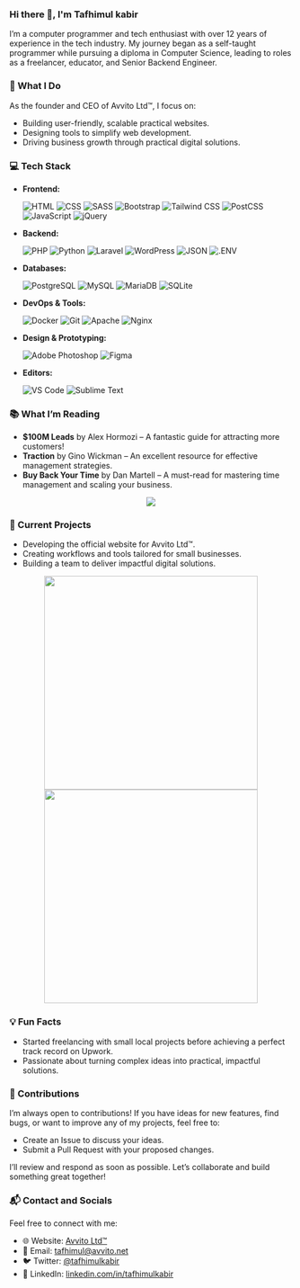  ### Hi there 👋, I'm Tafhimul kabir

I’m a computer programmer and tech enthusiast with over 12 years of experience in the tech industry. My journey began as a self-taught programmer while pursuing a diploma in Computer Science, leading to roles as a freelancer, educator, and Senior Backend Engineer.

### 🌟 What I Do

As the founder and CEO of Avvito Ltd™, I focus on:
- Building user-friendly, scalable practical websites.
- Designing tools to simplify web development.
- Driving business growth through practical digital solutions.

### 💻 Tech Stack
- **Frontend:**
  
  ![HTML](https://img.shields.io/badge/HTML5-E34F26?style=flat-square&logo=html5&logoColor=white)
  ![CSS](https://img.shields.io/badge/-css3-1572B6?&style=flat-square&logo=css3&logoColor=white)
  ![SASS](https://img.shields.io/badge/Sass-CC6699?style=flat-square&logo=sass&logoColor=white)
  ![Bootstrap](https://img.shields.io/badge/Bootstrap-7952B3?style=flat-square&logo=bootstrap&logoColor=white)
  ![Tailwind CSS](https://img.shields.io/badge/Tailwind%20CSS-06B6D4?style=flat-square&logo=tailwindcss&logoColor=white)
  ![PostCSS](https://img.shields.io/badge/PostCSS-DD3A0A?style=flat-square&logo=postcss&logoColor=white)
  ![JavaScript](https://img.shields.io/badge/-javascript-F7DF1E?&style=flat-square&logo=javascript&logoColor=black)
  ![jQuery](https://img.shields.io/badge/jQuery-0769AD?style=flat-square&logo=jquery&logoColor=white) 

- **Backend:**

  ![PHP](https://img.shields.io/badge/PHP-777BB4?style=flat-square&logo=php&logoColor=white)
  ![Python](https://img.shields.io/badge/Python-3776AB?style=flat-square&logo=python&logoColor=white)
  ![Laravel](https://img.shields.io/badge/Laravel-FF2D20?style=flat-square&logo=laravel&logoColor=white)
  ![WordPress](https://img.shields.io/badge/WordPress-21759B?style=flat-square&logo=wordpress&logoColor=white)
  ![JSON](https://img.shields.io/badge/JSON-000000?style=flat-square&logo=json&logoColor=white)
  ![.ENV](https://img.shields.io/badge/.ENV-ECD53F?style=flat-square&logo=.env&logoColor=black)   

- **Databases:**
  
  ![PostgreSQL](https://img.shields.io/badge/PostgreSQL-4169E1?style=flat-square&logo=postgresql&logoColor=white)
  ![MySQL](https://img.shields.io/badge/MySQL-4479A1?style=flat-square&logo=mysql&logoColor=white)
  ![MariaDB](https://img.shields.io/badge/MariaDB-003545?style=flat-square&logo=mariadb&logoColor=white)
  ![SQLite](https://img.shields.io/badge/SQLite-003B57?style=flat-square&logo=sqlite&logoColor=white)

- **DevOps & Tools:**

   ![Docker](https://img.shields.io/badge/Docker-2496ED?style=flat-square&logo=docker&logoColor=white)
   ![Git](https://img.shields.io/badge/-Git-F05032?&style=flat-square&logo=git&logoColor=white)
   ![Apache](https://img.shields.io/badge/Apache-D22128?style=flat-square&logo=apache&logoColor=white)
   ![Nginx](https://img.shields.io/badge/Nginx-009639?style=flat-square&logo=nginx&logoColor=white)

- **Design & Prototyping:**

   ![Adobe Photoshop](https://img.shields.io/badge/Adobe%20Photoshop-31A8FF?style=flat-square&logo=adobephotoshop&logoColor=white)
   ![Figma](https://img.shields.io/badge/Figma-F24E1E?style=flat-square&logo=figma&logoColor=white) 

- **Editors:**

  ![VS Code](https://img.shields.io/badge/-VSCode-007ACC?&style=flat-square&logo=visual-studio-code&logoColor=white) 
  ![Sublime Text](https://img.shields.io/badge/Sublime%20Text-FF9800?style=flat-square&logo=sublimetext&logoColor=white)

<!--
### :computer: Tech Stack

 ![SurrealDB](https://img.shields.io/badge/SurrealDB-FF00A0?style=flat-square&logo=surrealdb&logoColor=white)  ![Linux](https://img.shields.io/badge/Linux-FCC624?style=flat-square&logo=linux&logoColor=black) ![Manjaro](https://img.shields.io/badge/Manjaro-35BF5C?style=flat-square&logo=manjaro&logoColor=white) 
-->


### 📚 What I’m Reading

- **$100M Leads** by Alex Hormozi – A fantastic guide for attracting more customers!  
- **Traction** by Gino Wickman – An excellent resource for effective management strategies.  
- **Buy Back Your Time** by Dan Martell – A must-read for mastering time management and scaling your business.  


<div align="center">
  <img src="http://github-readme-streak-stats.herokuapp.com?user=tafhimulkabir&theme=blood&hide_border=true&date_format=M%20j%5B%2C%20Y%5D">
</div>

### 🔨 Current Projects

- Developing the official website for Avvito Ltd™.
- Creating workflows and tools tailored for small businesses.
- Building a team to deliver impactful digital solutions.


<div align="center">
  <img src="https://github-readme-stats.vercel.app/api?username=tafhimulkabir&theme=swift&show_icons=true" width="380">
  <img src="https://github-readme-stats.vercel.app/api/top-langs/?username=tafhimulkabir&layout=compact" width="380"> 
</div>

### 💡 Fun Facts

- Started freelancing with small local projects before achieving a perfect track record on Upwork.
- Passionate about turning complex ideas into practical, impactful solutions.

### 🤝 Contributions

I’m always open to contributions! If you have ideas for new features, find bugs, or want to improve any of my projects, feel free to:

- Create an Issue to discuss your ideas.
- Submit a Pull Request with your proposed changes.

I’ll review and respond as soon as possible. Let’s collaborate and build something great together!

### 📬 Contact and Socials

Feel free to connect with me:

- 🌐 Website: [Avvito Ltd™](https://avvito.net/)
- 📧 Email: [tafhimul@avvito.net](mailto:tafhimul@avvito.net)
- 🐦 Twitter: [@tafhimulkabir](https://x.com/tafhimulkabir)
- 💼 LinkedIn: [linkedin.com/in/tafhimulkabir](https://www.linkedin.com/in/tafhimulkabir/)
